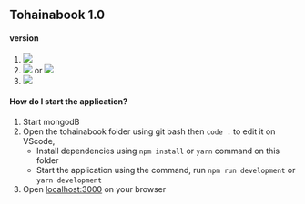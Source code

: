 ## Tohainabook 1.0

#### version
1. ![](https://img.shields.io/badge/Node-13.12.0-green)
2. ![](https://img.shields.io/badge/NPM-6.14.4-green) or ![](https://img.shields.io/badge/Thread-1.22.4-green)
3. ![](https://img.shields.io/badge/MongoDB-4.2.0-green)

#### How do I start the application?
1. Start mongodB
2. Open the tohainabook folder using git bash then ``` code . ``` to edit it on VScode,
   - Install dependencies using ``` npm install ``` or ``` yarn ``` command on this folder
   - Start the application using the command, run ``` npm run development ``` or ``` yarn development ```
3. Open [localhost:3000](http://localhost:3000/) on your browser
